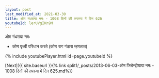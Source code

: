 ```yaml
---
layout: post
last_modified_at: 2021-03-30
title: ओम गंधराया नमः - 1008 दिनों की तपस्या में दिन 626
youtubeId: lerUVgIKn9M
---
```

 
 
 ओम गंधराया नमः  
 
 -  कोण पृथ्वी परिधान करते (कोण राग गंडारा म्हणतात) 
 
  
 
  
 
 
 
 
 
 


{% include youtubePlayer.html id=page.youtubeId %}
 
[Next]({{ site.baseurl }}{% link  split1/_posts/2013-06-03-ओम जिथेन्द्रीयाया नमः - 1008 दिनों की तपस्या में दिन 625.md%})
 
